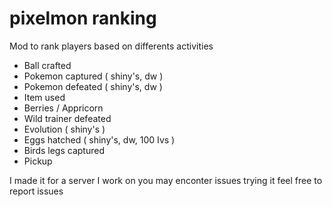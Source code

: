 # pixelmon ranking

Mod to rank players based on differents activities
 - Ball crafted
 - Pokemon captured ( shiny's, dw )
 - Pokemon defeated ( shiny's, dw )
 - Item used
 - Berries / Appricorn
 - Wild trainer defeated
 - Evolution ( shiny's )
 - Eggs hatched ( shiny's, dw, 100 Ivs )
 - Birds legs captured
 - Pickup

I made it for a server I work on you may enconter issues trying it feel free to report issues

